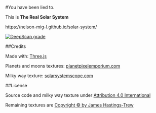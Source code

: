#You have been lied to.

This is **The Real Solar System**

https://nelson-mig-l.github.io/solar-system/

[![DeepScan grade](https://deepscan.io/api/projects/3055/branches/24485/badge/grade.svg)](https://deepscan.io/dashboard#view=project&pid=3055&bid=24485)

##Credits

Made with: [Three.js](https://threejs.org/)

Planets and moons textures: [planetpixelemporium.com](http://planetpixelemporium.com/planets.html)

Milky way texture: [solarsystemscope.com](https://www.solarsystemscope.com/textures/)

##License

Source code and milky way texture under [Attribution 4.0 International](https://creativecommons.org/licenses/by/4.0/) 

Remaining textures are [Copyright &copy; by James Hastings-Trew](http://planetpixelemporium.com/planets.html)
